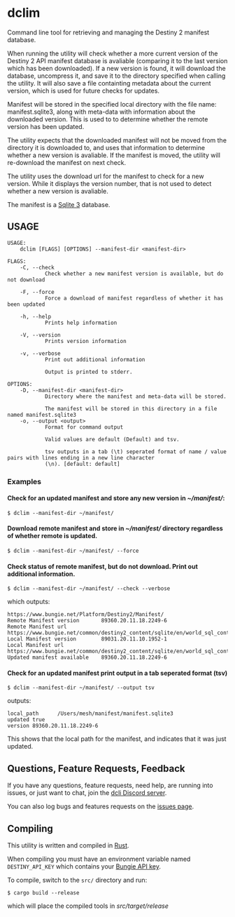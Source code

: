 # dclim

Command line tool for retrieving and managing the Destiny 2 manifest database.

When running the utility will check whether a more current version of the Destiny 2 API manifest database is avaliable (comparing it to the last version which has been downloaded). If a new version is found, it will download the database, uncompress it, and save it to the directory specified when calling the utility. It will also save a file containting metadata about the current version, which is used for future checks for updates.

Manifest will be stored in the specified local directory with the file name:
manifest.sqlite3, along with meta-data with information about the downloaded
version. This is used to to determine whether the remote version has been updated.

The utility expects that the downloaded manifest will not be moved from the directory it is downloaded to, and uses that information to determine whether a new version is avaliable. If the manifest is moved, the utility will re-download the manifest on next check.

The utility uses the download url for the manifest to check for a new version. While it displays the version number, that is not used to detect whether a new version is avaliable.

The manifest is a [Sqlite 3](https://www.sqlite.org/index.html) database.

## USAGE
```
USAGE:
    dclim [FLAGS] [OPTIONS] --manifest-dir <manifest-dir>

FLAGS:
    -C, --check      
            Check whether a new manifest version is available, but do not download

    -F, --force      
            Force a download of manifest regardless of whether it has been updated

    -h, --help       
            Prints help information

    -V, --version    
            Prints version information

    -v, --verbose    
            Print out additional information
            
            Output is printed to stderr.

OPTIONS:
    -D, --manifest-dir <manifest-dir>    
            Directory where the manifest and meta-data will be stored.
            
            The manifest will be stored in this directory in a file named manifest.sqlite3
    -o, --output <output>                
            Format for command output
            
            Valid values are default (Default) and tsv.
            
            tsv outputs in a tab (\t) seperated format of name / value pairs with lines ending in a new line character
            (\n). [default: default]
```

### Examples

#### Check for an updated manifest and store any new version in *~/manifest/*:
```
$ dclim --manifest-dir ~/manifest/
```

#### Download remote manifest and store in *~/manifest/* directory regardless of whether remote is updated.
```
$ dclim --manifest-dir ~/manifest/ --force
```

#### Check status of remote manifest, but do not download. Print out additional information.
```
$ dclim --manifest-dir ~/manifest/ --check --verbose
```

which outputs:

```
https://www.bungie.net/Platform/Destiny2/Manifest/
Remote Manifest version       89360.20.11.18.2249-6
Remote Manifest url           https://www.bungie.net/common/destiny2_content/sqlite/en/world_sql_content_df27bd2a2e07a18c6f4b53c68449afd4.content
Local Manifest version        89031.20.11.10.1952-1
Local Manifest url            https://www.bungie.net/common/destiny2_content/sqlite/en/world_sql_content_43b136a4cf20d3fe266da21319600a31.content
Updated manifest available    89360.20.11.18.2249-6
```

#### Check for an updated manifest print output in a tab seperated format (tsv)

```
$ dclim --manifest-dir ~/manifest/ --output tsv
```

outputs:

```
local_path      /Users/mesh/manifest/manifest.sqlite3
updated true
version 89360.20.11.18.2249-6
```

This shows that the local path for the manifest, and indicates that it was just updated.

## Questions, Feature Requests, Feedback

If you have any questions, feature requests, need help, are running into issues, or just want to chat, join the [dcli Discord server](https://discord.gg/2Y8bV2Mq3p).

You can also log bugs and features requests on the [issues page](https://github.com/mikechambers/dcli/issues).


## Compiling

This utility is written and compiled in [Rust](https://www.rust-lang.org/).

When compiling you must have an environment variable named `DESTINY_API_KEY` which contains your [Bungie API key](https://www.bungie.net/en/Application).

To compile, switch to the `src/` directory and run:

```
$ cargo build --release
```

which will place the compiled tools in *src/target/release*
